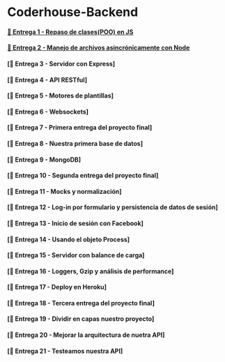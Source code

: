 # Coderhouse-Backend

#### [🔗 Entrega 1 - Repaso de clases(POO) en JS](https://github.com/nehuenortega/Coderhouse-Backend/tree/main/Entrega_01)

#### [🔗 Entrega 2 - Manejo de archivos asincrónicamente con Node](https://github.com/nehuenortega/Coderhouse-Backend/tree/main/Entrega_02)

#### [🔗 Entrega 3 - Servidor con Express]

#### [🔗 Entrega 4 - API RESTful]

#### [🔗 Entrega 5 - Motores de plantillas]

#### [🔗 Entrega 6 - Websockets]

#### [🔗 Entrega 7 - Primera entrega del proyecto final]

#### [🔗 Entrega 8 - Nuestra primera base de datos]

#### [🔗 Entrega 9 - MongoDB]

#### [🔗 Entrega 10 - Segunda entrega del proyecto final]

#### [🔗 Entrega 11 - Mocks y normalización]

#### [🔗 Entrega 12 - Log-in por formulario y persistencia de datos de sesión]

#### [🔗 Entrega 13 - Inicio de sesión con Facebook]

#### [🔗 Entrega 14 - Usando el objeto Process]

#### [🔗 Entrega 15 - Servidor con balance de carga]

#### [🔗 Entrega 16 - Loggers, Gzip y análisis de performance]

#### [🔗 Entrega 17 - Deploy en Heroku]

#### [🔗 Entrega 18 - Tercera entrega del proyecto final]

#### [🔗 Entrega 19 - Dividir en capas nuestro proyecto]

#### [🔗 Entrega 20 - Mejorar la arquitectura de nuetra API]

#### [🔗 Entrega 21 - Testeamos nuestra API]